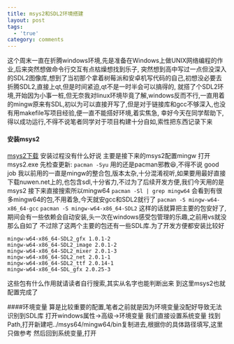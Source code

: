 ```yaml
---
title: msys2和SDL2环境搭建
layout: post
tags:
  - 'true'
category: comments
---
```

这个周末一直在折腾windows环境,先是准备在Windows上做UNIX网络编程的作业,后来突然想做命令行交互有点枯燥想找到乐子,
突然想到高中写过一点但没深入的SDL2图像库,想到了当初那个拿着树莓派和安卓机写代码的自己,初想没必要去折腾SDL2,直接上qt,但是时间紧迫,qt不是一时半会可以搞得的,
就搭了个SDL2环境,开始因为小事一桩,但无奈我对linux环境毕竟了解,windows反而不行,一直用着的mingw原来有SDL,初以为可以直接开写了,但是对于链接库和gcc不够深入,也没有用makefile写项目经验,便一直不能搭好环境,着实焦急,
幸好今天在同学帮助下,得以成功运行,不得不说笔者同学对于项目构建十分自如,索性把东西记录下来

#### 安装msys2

[msys2下载](http://www.msys2.org/ "msys2下载")
安装过程没有什么好说
主要是接下来的msys2配置mingw
打开msys2.exe
先检查更新:
`pacman -Syu`
用的还是pacman邪教:laughing:,不得不说 good job
我以前用的一直是mingw的整合包,版本太杂,十分混淆视听,如果要用最好直接下载nuwen.net上的,也包含sdl,十分省力,不过为了后续开发方便,我们今天用的是msys2
接下来直接搜索所以mingw64
`pacman -Sl | grep mingw64`
会看到有很多mingw64的包,不用着急,今天就安gcc和SDL2就行了
`pacman -S mingw-w64-x86_64-gcc`
`pacman -S mingw-w64-x86_64-SDL2`
这样的话就算把主要的包安好了,期间会有一些依赖会自动安装,头一次在windows感受包管理的乐趣,之前用vs就没那么自如了
不过除了这两个主要的包还有一些SDL库.为了开发方便都安装比较好
```
mingw-w64-x86_64-SDL2_gfx 1.0.1-2
mingw-w64-x86_64-SDL2_image 2.0.1-2 
mingw-w64-x86_64-SDL2_mixer 2.0.1-3
mingw-w64-x86_64-SDL2_net 2.0.1-1
mingw-w64-x86_64-SDL2_ttf 2.0.14-1 
mingw-w64-x86_64-SDL_gfx 2.0.25-3

```
这些包有什么作用就请读者自行搜索,其实从名字也能判断出来
到这里msys2也就配置完成了

####环境变量
算是比较重要的配置,笔者之前就是因为环境变量没配好导致无法识别到SDL库
打开windows属性->高级->环境变量
我们直接设置系统变量
找到Path,打开新建吧../msys64/mingw64/bin复制进去,根据你的具体路径填写,这里只做参考
然后回到系统变量,打开

